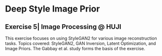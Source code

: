 # Deep Style Image Prior
## Exercise 5| Image Processing @ HUJI
This exercise focuses on using StyleGAN2 for various image reconstruction tasks.
Topics covered: StyleGAN2, GAN Inversion, Latent Optimization, and Image Priors. 
The Gabbay et al. study forms the basis of the exercise.
